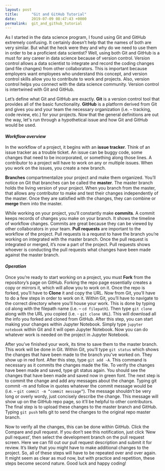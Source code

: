```yaml
---
layout: post
title:      "Git and GitHub Tutorial"
date:       2019-07-09 08:47:43 +0000
permalink:  git_and_github_tutorial
---
```



As I started in the data science program, I found using Git and GitHub extremely confusing.  It certainly doesn’t help that the names of both are very similar.  But what the heck were they and why do we need to use them in order to be a proficient data scientist?  Well, using both Git and GitHub is a must for any career in data science because of version control.  Version control allows a data scientist to integrate and record the coding changes (and file changes) from other collaborators.  This is important because employers want employees who understand this concept, and version control skills allow you to contribute to work and projects.  Also,  version control helps you connect with the data science community.  Version control is intertwined with Git and GitHub.

Let’s define what Git and GitHub are exactly.  **Git** is a version control tool that provides all of the basic functionality.  **GitHub** is a platform derived from Git and gives you and your team the necessary organization (i.e. – tracking, code review, etc.) for your projects.  Now that the general definitions are out the way, let's run through a hypothetical issue and how Git and GitHub would be used.

#### *Workflow overview*

In the workflow of a project, it begins with an **issue tracker**.  Think of an issue tracker as a trouble ticket.  An issue can be buggy code, some changes that need to be incorporated, or something along those lines.  A contributor to a project will have to work on any or multiple issues.  When you work on the issues, you create a new branch.

**Branches** compartmentalize your project and make them organized.  You’ll notice on Git that branches can be called the **master**.  The master branch holds the living version of your project.  When you branch from the master, that allows any contributor to make and test their changes independently of the master.  Once they are satisfied with the changes, they can combine or **merge** them into the master.

While working on your project, you’ll constantly make **commits**.  A commit keeps records of changes you make on your branch.  It shows the timeline of workflow changes.  Commits are great because they can be viewed by other collaborators in your team.  **Pull requests** are important to the workflow of the project.  Pull requests is a request to have the branch you’re working on integrated with the master branch.  Once the pull request is integrated or merged, it’s now a part of the project.  Pull requests shows whoever is conducting the pull requests what changes have been made against the master branch.  

#### *Operation*

Once you’re ready to start working on a project, you must **Fork** from the repository’s page on GitHub.  Forking the repo page essentially creates a copy or mirrors it, which will allow you to work on it.  Once the repo is forked, you’ll have to **Clone** it and copy the URL.  Now from Git, you’ll have to do a few steps in order to work on it.  Within Git, you’ll have to navigate to the correct directory where you’ll house your work.  This is done by typing cd along with the filepath name (i.e. – `cd filepath`).  Then type `git clone` along with the URL you copied (i.e. - `git clone URL`).  This will download all the info you forked and cloned from GitHub.  After this step, you can start making your changes within Jupyter Notebook.  Simply type `jupyter notebook` within Git and it will open Jupyter Notebook.  Now you can do whatever work is needed on the project in Jupyter Notebook.

After you’ve finished your work, its time to save them to the master branch.  This work will be done in Git.  Within Git, you’ll type `git status` which shows the changes that have been made to the branch you’ve worked on.  They show up in red font.  After this step, type `git add -A`.  This command is necessary as it commits the changes made the file.  To verify the changes have been made and saved, type git status again.  You should see the changes that have been made and saved now in green font.  The next step is to commit the change and add any messages about the change.  Typing git commit -m and follow in quotes whatever the commit message would be (i.e. – `git commit -m “commit message”`).  The message shouldn’t be very long or overly wordy, just concisely describe the change.  This message will show up on the GitHub repo page, so it’ll be helpful to other contributors.  The final step is to upload these changes to the master branch and GitHub.  Typing `git push` tells git to send the changes to the original repo master branch.  

Now to verify all the changes, this can be done within GitHub.  Click the Compare and pull request.  If you don’t see this notification, just click ‘New pull request’, then select the development branch on the pull request screen. Here we can fill out our pull request description and submit it for review.  It’s likely that you might have to make additional changes to the project.  So, all of these steps will have to be repeated over and over again.  It might seem as clear as mud now, but with practice and repetition, these steps become second nature.  Good luck and happy coding!



